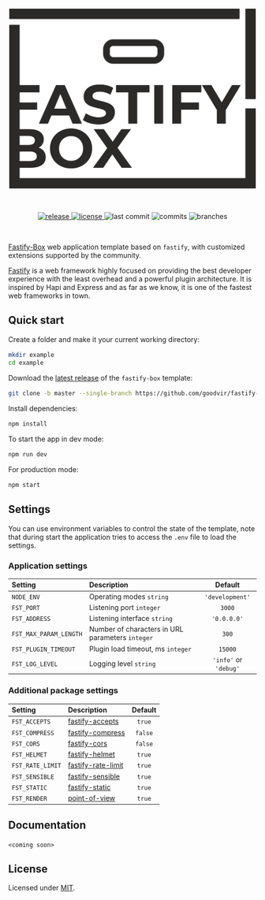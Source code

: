 <!--suppress ALL -->
<p align="center">
<img src="https://github.com/goodvir/fastify-box/raw/master/core/static/logo.png" width="500" height="auto" alt="Fastify-Box">
</p>
<br>
<p align="center">
<a href="https://github.com/goodvir/fastify-box/releases/latest">
<img src="https://badgen.net/github/release/goodvir/fastify-box/latest" alt="release">
</a>
<a href="https://github.com/goodvir/fastify-box/blob/master/LICENSE">
<img src="https://badgen.net/github/license/goodvir/fastify-box" alt="license">
</a>
<img src="https://badgen.net/github/last-commit/goodvir/fastify-box" alt="last commit">
<img src="https://badgen.net/github/commits/goodvir/fastify-box" alt="commits">
<img src="https://badgen.net/github/branches/goodvir/fastify-box" alt="branches">
</p>
<br>

[Fastify-Box](https://github.com/goodvir/fastify-box)
web application template based on `fastify`, with customized extensions supported by the community.

[Fastify](https://www.fastify.io) is a web framework highly focused on providing the best developer experience 
with the least overhead and a powerful plugin architecture. It is inspired by Hapi and Express and 
as far as we know, it is one of the fastest web frameworks in town.

## Quick start

Create a folder and make it your current working directory:

```sh
mkdir example
cd example
```

Download the [latest release](https://github.com/goodvir/fastify-box/releases/latest) of the `fastify-box` template:

```sh
git clone -b master --single-branch https://github.com/goodvir/fastify-box.git .
```

Install dependencies:

```sh
npm install
```

To start the app in dev mode:

```sh
npm run dev
```

For production mode:

```sh
npm start
```

## Settings

You can use environment variables to control the state of the template, 
note that during start the application tries to access the `.env` file to load the settings.

### Application settings

| Setting                | Description                                      | Default               |
|:-----------------------|:-------------------------------------------------|:---------------------:|
| `NODE_ENV`             | Operating modes `string`                         | `'development'`       |
| `FST_PORT`             | Listening port `integer`                         | `3000`                |
| `FST_ADDRESS`          | Listening interface  `string`                    | `'0.0.0.0'`           |
| `FST_MAX_PARAM_LENGTH` | Number of characters in URL parameters `integer` | `300`                 |
| `FST_PLUGIN_TIMEOUT`   | Plugin load timeout, ms `integer`                | `15000`               |
| `FST_LOG_LEVEL`        | Logging level `string`                           | `'info'` or `'debug'` |

### Additional package settings

| Setting          | Description                                                         | Default |
|:-----------------|:--------------------------------------------------------------------|:-------:|
| `FST_ACCEPTS`    | [fastify-accepts](https://github.com/fastify/fastify-accepts)       | `true`  |
| `FST_COMPRESS`   | [fastify-compress](https://github.com/fastify/fastify-compress)     | `false` |
| `FST_CORS`       | [fastify-cors](https://github.com/fastify/fastify-cors)             | `false` |
| `FST_HELMET`     | [fastify-helmet](https://github.com/fastify/fastify-helmet)         | `true`  |
| `FST_RATE_LIMIT` | [fastify-rate-limit](https://github.com/fastify/fastify-rate-limit) | `true`  |
| `FST_SENSIBLE`   | [fastify-sensible](https://github.com/fastify/fastify-sensible)     | `true`  |
| `FST_STATIC`     | [fastify-static](https://github.com/fastify/fastify-static)         | `true`  |
| `FST_RENDER`     | [point-of-view](https://github.com/fastify/point-of-view)           | `true`  |

## Documentation

`<coming soon>`

## License

Licensed under [MIT](https://github.com/goodvir/fastify-box/blob/master/LICENSE).
